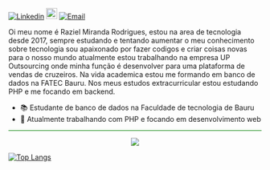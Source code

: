 [![Linkedin](https://img.shields.io/badge/-LinkedIn-blue?style=flat&logo=Linkedin&logoColor=white)](https://www.linkedin.com/in/raziel-rodrigues-2b32b5140/)
[<img src="https://img.shields.io/github/followers/milenacarecho?label=follow&style=social" height="22" title="Follow me" />](https://github.com/RazielMiranda)
[![Email](https://img.shields.io/badge/-Outlook-c14438?style=flat&logo=Gmail&logoColor=white)](mailto:raziel.rodrigues@fatec.sp.gov.br)

Oi meu nome é Raziel Miranda Rodrigues, estou na area de tecnologia desde 2017, sempre estudando e tentando aumentar o meu conhecimento sobre tecnologia sou apaixonado por fazer codigos e criar coisas novas para o nosso mundo atualmente estou trabalhando na empresa UP Outsourcing onde minha função é desenvolver para uma plataforma de vendas de cruzeiros. Na vida academica estou me formando em banco de dados na FATEC Bauru. Nos meus estudos extracurricular estou estudando PHP e me focando em backend.

- 📚 Estudante de banco de dados na Faculdade de tecnologia de Bauru
- 🚀 Atualmente trabalhando com PHP e focando em desenvolvimento web

<hr style="background-color: green">

<p align="center">
 
 <a>
  <img align="center" src="https://github-readme-stats.vercel.app/api?username=razielmiranda&show_icons=true&theme=dark" />
 </a>
 
 [![Top Langs](https://github-readme-stats.vercel.app/api/top-langs/?username=razielmiranda)](https://github.com/anuraghazra/github-readme-stats)
</p>
